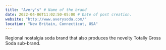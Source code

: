 ```yaml
---
title: "Avery's" # Name of the brand
date: 2022-04-06T11:02:50-05:00 # Date of post creation.
website: "http://www.averysoda.com/"
location: "New Britain, Connecticut, USA"
---
```


Regional nostalgia soda brand that also produces the novelty Totally Gross Soda sub-brand. 